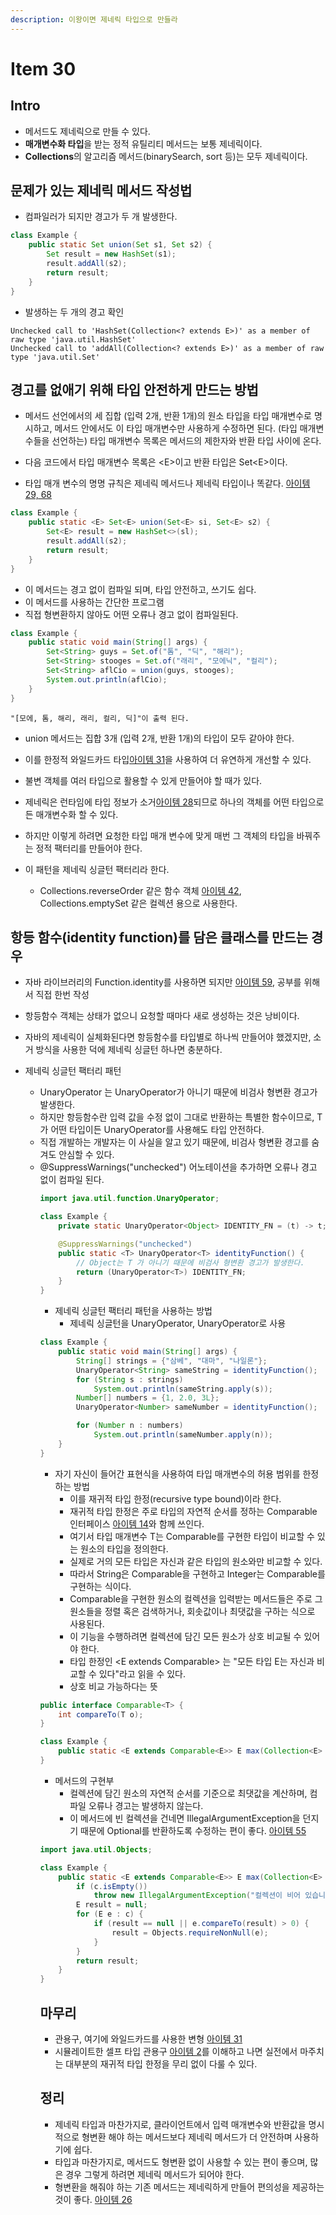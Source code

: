 ```yaml
---
description: 이왕이면 제네릭 타입으로 만들라
---
```


# Item 30

## Intro

- 메서드도 제네릭으로 만들 수 있다.
- **매개변수화 타입**을 받는 정적 유틸리티 메서드는 보통 제네릭이다.
- **Collections**의 알고리즘 메서드(binarySearch, sort 등)는 모두 제네릭이다.

## 문제가 있는 제네릭 메서드 작성법

- 컴파일러가 되지만 경고가 두 개 발생한다.

```java
class Example {
    public static Set union(Set s1, Set s2) {
        Set result = new HashSet(s1);
        result.addAll(s2);
        return result;
    }
}
```

- 발생하는 두 개의 경고 확인

```shell
Unchecked call to 'HashSet(Collection<? extends E>)' as a member of raw type 'java.util.HashSet'
Unchecked call to 'addAll(Collection<? extends E>)' as a member of raw type 'java.util.Set'
```

## 경고를 없애기 위해 타입 안전하게 만드는 방법

- 메서드 선언에서의 세 집합 (입력 2개, 반환 1개)의 원소 타입을 타입 매개변수로 명시하고, 메서드 안에서도 이 타입 매개변수만 사용하게 수정하면 된다.
  (타입 매개변수들을 선언하는) 타입 매개변수 목록은 메서드의 제한자와 반환 타입 사이에 온다.

- 다음 코드에서 타입 매개변수 목록은 \<E\>이고 반환 타입은 Set\<E\>이다.
- 타입 매개 변수의 명명 규칙은 제네릭 메서드나 제네릭 타입이나 똑같다. [아이템 29, 68]()

```java
class Example {
    public static <E> Set<E> union(Set<E> si, Set<E> s2) {
        Set<E> result = new HashSet<>(sl);
        result.addAll(s2);
        return result;
    }
}
```

- 이 메서드는 경고 없이 컴파일 되며, 타입 안전하고, 쓰기도 쉽다.
- 이 메서드를 사용하는 간단한 프로그램
- 직접 형변환하지 않아도 어떤 오류나 경고 없이 컴파일된다.

```java
class Example {
    public static void main(String[] args) {
        Set<String> guys = Set.of("톰", "딕", "해리");
        Set<String> stooges = Set.of("래리", "모에닉", "컬리");
        Set<String> aflCio = union(guys, stooges);
        System.out.println(aflCio);
    }
}
```

```shell
"[모에, 톰, 해리, 래리, 컬리, 딕]"이 출력 된다.
```

- union 메서드는 집합 3개 (입력 2개, 반환 1개)의 타입이 모두 같아야 한다.
- 이를 한정적 와일드카드 타입[아이템 31]()을 사용하여 더 유연하게 개선할 수 있다.

- 불변 객체를 여러 타입으로 활용할 수 있게 만들어야 할 때가 있다.
- 제네릭은 런타임에 타입 정보가 소거[아이템 28]()되므로 하나의 객체를 어떤 타입으로든 매개변수화 할 수 있다.
- 하지만 이렇게 하려면 요청한 타입 매개 변수에 맞게 매번 그 객체의 타입을 바꿔주는 정적 팩터리를 만들어야 한다.
- 이 패턴을 제네릭 싱글턴 팩터리라 한다.
	- Collections.reverseOrder 같은 함수 객체 [아이템 42](), Collections.emptySet 같은 컬렉션 용으로 사용한다.

## 항등 함수(identity function)를 담은 클래스를 만드는 경우

- 자바 라이브러리의 Function.identity를 사용하면 되지만 [아이템 59](), 공부를 위해서 직접 한번 작성
- 항등함수 객체는 상태가 없으니 요청할 때마다 새로 생성하는 것은 낭비이다.
- 자바의 제네릭이 실체화된다면 항등함수를 타입별로 하나씩 만들어야 했겠지만, 소거 방식을 사용한 덕에 제네릭 싱글턴 하나면 충분하다.

- 제네릭 싱글턴 팩터리 패턴
	- UnaryOperator<Object> 는 UnaryOperator<T>가 아니기 때문에 비검사 형변환 경고가 발생한다.
	- 하지만 항등함수란 입력 값을 수정 없이 그대로 반환하는 특별한 함수이므로, T가 어떤 타입이든 UnaryOperator<T>를 사용해도 타입 안전하다.
	- 직접 개발하는 개발자는 이 사실을 알고 있기 때문에, 비검사 형변환 경고를 숨겨도 안심할 수 있다.
	- @SuppressWarnings("unchecked") 어노테이션을 추가하면 오류나 경고 없이 컴파일 된다.

```java
import java.util.function.UnaryOperator;

class Example {
    private static UnaryOperator<Object> IDENTITY_FN = (t) -> t;

    @SuppressWarnings("unchecked")
    public static <T> UnaryOperator<T> identityFunction() {
        // Object는 T 가 아니기 때문에 비검사 형변환 경고가 발생한다.
        return (UnaryOperator<T>) IDENTITY_FN;
    }
}
```

- 제네릭 싱글턴 팩터리 패턴을 사용하는 방법
	- 제네릭 싱글턴을 UnaryOperator<String>, UnaryOperator<Number>로 사용

```java
class Example {
    public static void main(String[] args) {
        String[] strings = {"삼베", "대마", "나일론"};
        UnaryOperator<String> sameString = identityFunction();
        for (String s : strings)
            System.out.println(sameString.apply(s));
        Number[] numbers = {1, 2.0, 3L};
        UnaryOperator<Number> sameNumber = identityFunction();

        for (Number n : numbers)
            System.out.println(sameNumber.apply(n));
    }
}
```

- 자기 자신이 들어간 표현식을 사용하여 타입 매개변수의 허용 범위를 한정하는 방법
	- 이를 재귀적 타입 한정(recursive type bound)이라 한다.
	- 재귀적 타입 한정은 주로 타입의 자연적 순서를 정하는 Comparable 인터페이스 [아이템 14]()와 함께 쓰인다.
	- 여기서 타입 매개변수 T는 Comparable<T>를 구현한 타입이 비교할 수 있는 원소의 타입을 정의한다.
	- 실제로 거의 모든 타입은 자신과 같은 타입의 원소와만 비교할 수 있다.
	- 따라서 String은 Comparable<String>을 구현하고 Integer는 Comparable<Integer>를 구현하는 식이다.
	- Comparable을 구현한 원소의 컬렉션을 입력받는 메서드들은 주로 그 원소들을 정렬 혹은 검색하거나, 회솟값이나 최댓값을 구하는 식으로 사용된다.
	- 이 기능을 수행하려면 컬렉션에 담긴 모든 원소가 상호 비교될 수 있어야 한다.
	- 타입 한정인 <E extends Comparable<E>> 는 "모든 타입 E는 자신과 비교할 수 있다"라고 읽을 수 있다.
	- 상호 비교 가능하다는 뜻

```java
public interface Comparable<T> {
    int compareTo(T o);
}
```

```java
class Example {
    public static <E extends Comparable<E>> E max(Collection<E> c);
}
```

- 메서드의 구현부
	- 컬렉션에 담긴 원소의 자연적 순서를 기준으로 최댓값을 계산하며, 컴파일 오류나 경고는 발생하지 않는다.
	- 이 메서드에 빈 컬렉션을 건네면 IllegalArgumentException을 던지기 때문에 Optional<E>를 반환하도록 수정하는 편이 좋다. [아이템 55]()

```java
import java.util.Objects;

class Example {
    public static <E extends Comparable<E>> E max(Collection<E> c) {
        if (c.isEmpty())
            throw new IllegalArgumentException("컬렉션이 비어 있습니다.");
        E result = null;
        for (E e : c) {
            if (result == null || e.compareTo(result) > 0) {
                result = Objects.requireNonNull(e);
            }
        }
        return result;
    }
}
```

## 마무리

- 관용구, 여기에 와일드카드를 사용한 변형 [아이템 31]()
- 시뮬레이트한 셀프 타입 관용구 [아이템 2]()를 이해하고 나면 실전에서 마주치는 대부분의 재귀적 타입 한정을 무리 없이 다룰 수 있다.

## 정리

- 제네릭 타입과 마찬가지로, 클라이언트에서 입력 매개변수와 반환값을 명시적으로 형변환 해야 하는 메서드보다 제네릭 메서드가 더 안전하며 사용하기에 쉽다.
- 타입과 마찬가지로, 메서드도 형변환 없이 사용할 수 있는 편이 좋으며, 많은 경우 그렇게 하려면 제네릭 메서드가 되어야 한다.
- 형변환을 해줘야 하는 기존 메서드는 제네릭하게 만들어 편의성을 제공하는 것이 좋다. [아이템 26]()
